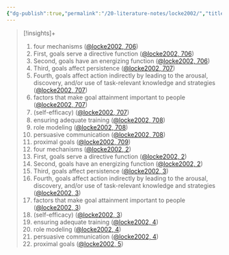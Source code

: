 ```yaml
---
{"dg-publish":true,"permalink":"/20-literature-notes/locke2002/","title":"Building a practically useful theory of goal setting and task motivation - A 35-year odyssey.","tags":["motivation"],"noteIcon":"","created":"2024.08.30 17:34","updated":"2024.09.09 16:17"}
---
```



> [!insights]+
>
> 1. four mechanisms ([@locke2002, 706](zotero://open-pdf/library/items/F4X7K9ZQ?page=2&annotation=NM3JKSWY))
> 2. First, goals serve a directive function ([@locke2002, 706](zotero://open-pdf/library/items/F4X7K9ZQ?page=2&annotation=9BKMT9D2))
> 3. Second, goals have an energizing function ([@locke2002, 706](zotero://open-pdf/library/items/F4X7K9ZQ?page=2&annotation=6SWD2A5G))
> 4. Third, goals affect persistence ([@locke2002, 707](zotero://open-pdf/library/items/F4X7K9ZQ?page=3&annotation=7NSF2L3S))
> 5. Fourth, goals affect action indirectly by leading to the arousal, discovery, and/or use of task-relevant knowledge and strategies ([@locke2002, 707](zotero://open-pdf/library/items/F4X7K9ZQ?page=3&annotation=SIXTWA6E))
> 6. factors that make goal attainment important to people ([@locke2002, 707](zotero://open-pdf/library/items/F4X7K9ZQ?page=3&annotation=82AAZTRB))
> 7. (self-efﬁcacy) ([@locke2002, 707](zotero://open-pdf/library/items/F4X7K9ZQ?page=3&annotation=B2GZ8P7B))
> 8. ensuring adequate training ([@locke2002, 708](zotero://open-pdf/library/items/F4X7K9ZQ?page=4&annotation=TBDMCHQQ))
> 9. role modeling ([@locke2002, 708](zotero://open-pdf/library/items/F4X7K9ZQ?page=4&annotation=9PRQL9HZ))
> 10. persuasive communication ([@locke2002, 708](zotero://open-pdf/library/items/F4X7K9ZQ?page=4&annotation=NNA8I843))
> 11. proximal goals ([@locke2002, 709](zotero://open-pdf/library/items/F4X7K9ZQ?page=5&annotation=W9VG9EJE))
> 12. four mechanisms ([@locke2002, 2](zotero://open-pdf/library/items/F4X7K9ZQ?page=2&annotation=underline-p2x447y358))
> 13. First, goals serve a directive function ([@locke2002, 2](zotero://open-pdf/library/items/F4X7K9ZQ?page=2&annotation=underline-p2x306y347))
> 14. Second, goals have an energizing function ([@locke2002, 2](zotero://open-pdf/library/items/F4X7K9ZQ?page=2&annotation=underline-p2x326y226))
> 15. Third, goals affect persistence ([@locke2002, 3](zotero://open-pdf/library/items/F4X7K9ZQ?page=3&annotation=underline-p3x71y428))
> 16. Fourth, goals affect action indirectly by leading to the arousal, discovery, and/or use of task-relevant knowledge and strategies ([@locke2002, 3](zotero://open-pdf/library/items/F4X7K9ZQ?page=3&annotation=underline-p3x51y296))
> 17. factors that make goal attainment important to people ([@locke2002, 3](zotero://open-pdf/library/items/F4X7K9ZQ?page=3&annotation=underline-p3x306y210))
> 18. (self-efficacy) ([@locke2002, 3](zotero://open-pdf/library/items/F4X7K9ZQ?page=3&annotation=underline-p3x472y188))
> 19. ensuring adequate training ([@locke2002, 4](zotero://open-pdf/library/items/F4X7K9ZQ?page=4&annotation=underline-p4x418y703))
> 20. role modeling ([@locke2002, 4](zotero://open-pdf/library/items/F4X7K9ZQ?page=4&annotation=underline-p4x306y681))
> 21. persuasive communication ([@locke2002, 4](zotero://open-pdf/library/items/F4X7K9ZQ?page=4&annotation=underline-p4x415y670))
> 22. proximal goals ([@locke2002, 5](zotero://open-pdf/library/items/F4X7K9ZQ?page=5&annotation=underline-p5x191y394))
